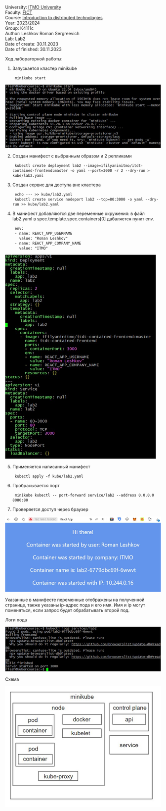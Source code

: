 University: [ITMO University](https://itmo.ru/ru/)  
Faculty: [FICT](https://fict.itmo.ru)  
Course: [Introduction to distributed technologies](https://github.com/itmo-ict-faculty/introduction-to-distributed-technologies)  
Year: 2023/2024  
Group: K4111c  
Author: Leshkov Roman Sergreevich  
Lab: Lab2  
Date of create: 30.11.2023  
Date of finished: 30.11.2023  

Ход лабораторной работы:

1. Запускается кластер minikube

        minikube start

![Alt text](img/Screenshot_1.jpg)
   
2. Создан манифест с выбранным образом и 2 репликами

        kubectl create deployment lab2 --image=ifilyaninitmo/itdt-contained-frontend:master -o yaml --port=3000 -r 2 --dry-run > kube/lab2.yaml

3. Создан сервис для доступа вне кластера
  
        echo --- >> kube/lab2.yaml
        kubectl create service nodeport lab2 --tcp=80:3000 -o yaml --dry-run >> kube/lab2.yaml

4. В манифест добавляются две переменные окружения: в файл lab2.yaml в spec.template.spec.containers[0] дабаляется пункт env.

        env:
        - name: REACT_APP_USERNAME
          value: "Roman Leshkov"
        - name: REACT_APP_COMPANY_NAME
          value: "ITMO"

![Alt text](img/Screenshot_2.jpg)

5. Применяется написанный манифест

        kubectl apply -f kube/lab2.yaml

6. Пробрасывается порт

        minikube kubectl -- port-forward service/lab2 --address 0.0.0.0 8080:80

7. Проверяется доступ через браузер

![Alt text](img/Screenshot_3.jpg)

Указанные в манифесте переменные отображены на полученной странице, также указаны ip-адрес пода и его имя. Имя и ip могут поменяться, если запрос будет обрабатывать второй под.

Логи пода

![Alt text](img/Screenshot_4.jpg)

Схема

![Alt text](img/Screenshot_5.jpg)
